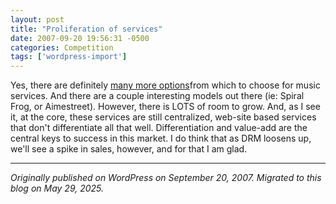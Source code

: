 ```yaml
---
layout: post
title: "Proliferation of services"
date: 2007-09-20 19:56:31 -0500
categories: Competition
tags: ['wordpress-import']
---
```


Yes, there are definitely [many more options](http://ap.google.com/article/ALeqM5jdpuDYbDqTXuGoeOKqBnQZ25yccw)from which to choose for music services. And there are a couple interesting models out there (ie: Spiral Frog, or Aimestreet). However, there is LOTS of room to grow. And, as I see it, at the core, these services are still centralized, web-site based services that don't differentiate all that well. Differentiation and value-add are the central keys to success in this market. I do think that as DRM loosens up, we'll see a spike in sales, however, and for that I am glad.

---

*Originally published on WordPress on September 20, 2007. Migrated to this blog on May 29, 2025.*
